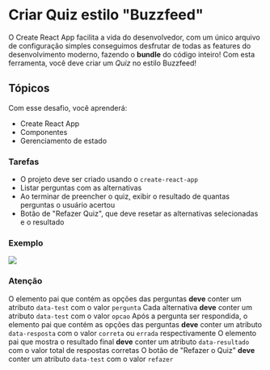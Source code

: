 # Criar Quiz estilo "Buzzfeed"

O Create React App facilita a vida do desenvolvedor, com um único arquivo de configuração simples conseguimos desfrutar de todas as features do desenvolvimento moderno, fazendo o **bundle** do código inteiro!
Com esta ferramenta, você deve criar um _Quiz_ no estilo Buzzfeed!

## Tópicos

Com esse desafio, você aprenderá:

- Create React App
- Componentes
- Gerenciamento de estado

### Tarefas

- O projeto deve ser criado usando o `create-react-app`
- Listar perguntas com as alternativas
- Ao terminar de preencher o quiz, exibir o resultado de quantas perguntas o usuário acertou
- Botão de "Refazer Quiz", que deve resetar as alternativas selecionadas e o resultado

### Exemplo

![](https://codenation-challenges.s3-us-west-1.amazonaws.com/vue-2/1qu3NMV.gif)

### Atenção

O elemento pai que contém as opções das perguntas **deve** conter um atributo `data-test` com o valor `pergunta`
Cada alternativa **deve** conter um atributo `data-test` com o valor `opcao`
Após a pergunta ser respondida, o elemento pai que contém as opções das perguntas **deve** conter um atributo `data-resposta` com o valor `correta` ou `errada` respectivamente
O elemento pai que mostra o resultado final **deve** conter um atributo `data-resultado` com o valor total de respostas corretas
O botão de "Refazer o Quiz" **deve** conter um atributo `data-test` com o valor `refazer`
